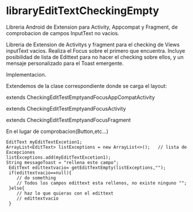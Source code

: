 # libraryEditTextCheckingEmpty
Libreria Android de Extension para Activity, Appcompat y Fragment, de comprobacion de campos InputText no vacios.

Libreria de Extension de Activitys y fragment para el checking de Views inputText vacios. Realiza el Focus sobre el primero que encuentra.
Incluye posibilidad de lista de Edittext para no hacer el checking sobre ellos, y un mensaje personalizado para el Toast emergente.

Implementacion.

Extendemos de la clase correspondiente donde se carga el layout:

  extends CheckingEditTestEmptyandFocusAppCompatActivity
  
  extends CheckingEditTestEmptyandFocusActivity
  
  extends CheckingEditTestEmptyandFocusFragment
  
  En el lugar de comprobacion(Button,etc...)
  
    EditText myEditTextExcetion1;
    ArrayList<EditText> listExceptions = new ArrayList<>();   // lista de Excepciones
    listExceptions.add(myEditTextExcetion1);
    String messageToast = "rellena este campo";
     EditText edittextvacio= getEditTextEmpty(listExceptions,"");
     if(edittextvacio==null){
        // do something
        // Todos los campos edittext esta rellenos, no existe ninguno "";
     }else{
        // haz lo que quieras con el edittext
        // edittextvacio
     }
     
   

